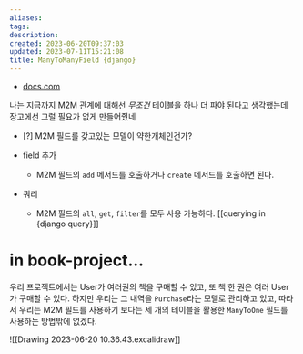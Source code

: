 ```yaml
---
aliases: 
tags: 
description:
created: 2023-06-20T09:37:03
updated: 2023-07-11T15:21:08
title: ManyToManyField {django}
---
```

- [docs.com](https://docs.djangoproject.com/en/4.2/topics/db/examples/many_to_many/)

나는 지금까지 M2M 관계에 대해선 *무조건*  테이블을 하나 더 파야 된다고 생각했는데 장고에선 그럴 필요가 없게 만들어줬네

- [?] M2M 필드를 갖고있는 모델이 약한개체인건가? 

- field 추가
	- M2M 필드의 `add` 메서드를 호출하거나 `create` 메서드를 호출하면 된다.
- 쿼리
	- M2M 필드의 `all`, `get`, `filter`를 모두 사용 가능하다. [[querying in {django query}]]

# in book-project...

우리 프로젝트에서는 User가 여러권의 책을 구매할 수 있고, 또 책 한 권은 여러 User가 구매할 수 있다. 하지만 우리는 그 내역을 `Purchase`라는 모델로 관리하고 있고, 따라서 우리는 M2M 필드를 사용하기 보다는 세 개의 테이블을 활용한 `ManyToOne` 필드를 사용하는 방법밖에 없겠다. 

![[Drawing 2023-06-20 10.36.43.excalidraw]]

